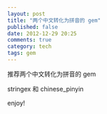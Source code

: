 ```yaml
---
layout: post
title: "两个中文转化为拼音的 gem"
published: false
date: 2012-12-29 20:25
comments: true
category: tech
tags: gem 
---
```


推荐两个中文转化为拼音的 gem 

stringex 和 chinese_pinyin


enjoy!
